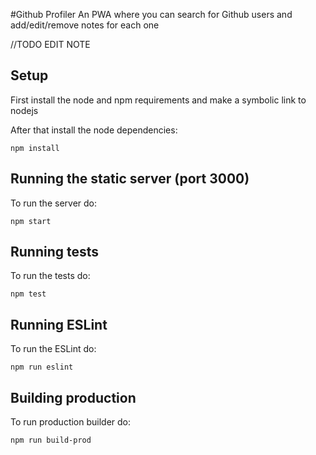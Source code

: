 #Github Profiler
An PWA where you can search for Github users and add/edit/remove notes for each one

//TODO EDIT NOTE

## Setup
First install the node and npm requirements and make a symbolic link to nodejs

After that install the node dependencies:

```shellscript
npm install
```

## Running the static server (port 3000)
To run the server do:
```shellscript
npm start
```

## Running tests
To run the tests do:
```shellscript
npm test
```

## Running ESLint
To run the ESLint do:
```shellscript
npm run eslint
```

## Building production
To run production builder do:
```shellscript
npm run build-prod
```
